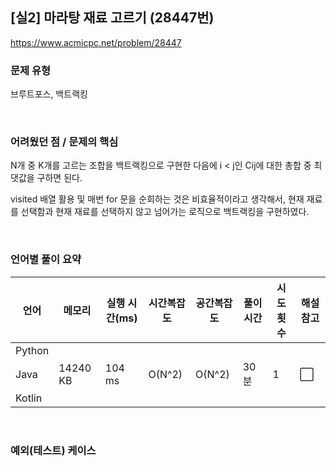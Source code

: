 ## [실2] 마라탕 재료 고르기 (28447번)

https://www.acmicpc.net/problem/28447

### 문제 유형

브루트포스, 백트랙킹

<br>

### 어려웠던 점 / 문제의 핵심

N개 중 K개를 고르는 조합을 백트랙킹으로 구현한 다음에 i < j인 Cij에 대한 총합 중 최댓값을 구하면 된다.

visited 배열 활용 및 매번 for 문을 순회하는 것은 비효율적이라고 생각해서, 현재 재료를 선택함과 현재 재료를 선택하지 않고 넘어가는 로직으로 백트랙킹을 구현하였다.

<br>

### 언어별 풀이 요약

| 언어   | 메모리   | 실행 시간(ms) | 시간복잡도 | 공간복잡도 | 풀이 시간 | 시도 횟수 | 해설 참고            |
| ------ | -------- | ------------- | ---------- | ---------- | --------- | --------- | -------------------- |
| Python |          |               |            |            |           |           |                      |
| Java   | 14240 KB | 104 ms        | O(N^2)     | O(N^2)     | 30분      | 1         | :white_large_square: |
| Kotlin |          |               |            |            |           |           |                      |

<br>

### 예외(테스트) 케이스

```
```

